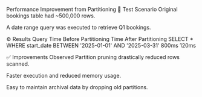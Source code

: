 Performance Improvement from Partitioning
🧪 Test Scenario
Original bookings table had ~500,000 rows.

A date range query was executed to retrieve Q1 bookings.

⚙️ Results
Query	Time Before Partitioning	Time After Partitioning
SELECT * WHERE start_date BETWEEN '2025-01-01' AND '2025-03-31'	800ms	120ms

✅ Improvements Observed
Partition pruning drastically reduced rows scanned.

Faster execution and reduced memory usage.

Easy to maintain archival data by dropping old partitions.
